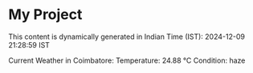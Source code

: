 # My Project

This content is dynamically generated in Indian Time (IST): 2024-12-09 21:28:59 IST


Current Weather in Coimbatore:
Temperature: 24.88 °C
Condition: haze
